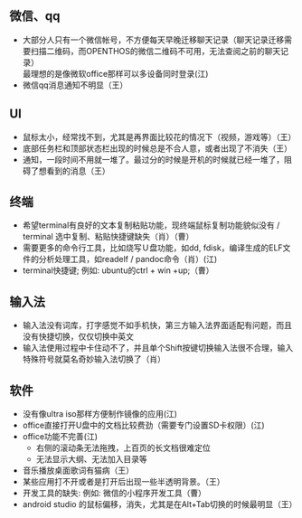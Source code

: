 ## 微信、qq
   - 大部分人只有一个微信帐号，不方便每天早晚迁移聊天记录（聊天记录迁移需要扫描二维码，而OPENTHOS的微信二维码不可用，无法查阅之前的聊天记录）  
   最理想的是像微软office那样可以多设备同时登录(江)
   - 微信qq消息通知不明显（王）

## UI
   - 鼠标太小，经常找不到，尤其是再界面比较花的情况下（视频，游戏等）（王）
   - 底部任务栏和顶部状态栏出现的时候总是不合人意，或者出现了不消失（王）
   - 通知，一段时间不用就一堆了。最过分的时候是开机的时候就已经一堆了，阻碍了想看到的消息（王）

## 终端
   - 希望terminal有良好的文本复制粘贴功能，现终端鼠标复制功能貌似没有 / terminal 选中复制、粘贴快捷键缺失（肖）（曹）
   - 需要更多的命令行工具，比如烧写Ｕ盘功能，如dd, fdisk，编译生成的ELF文件的分析处理工具，如readelf / pandoc命令（肖）(江)
   - terminal快捷键; 例如: ubuntu的ctrl + win +up;（曹）

## 输入法
   - 输入法没有词库，打字感觉不如手机快，第三方输入法界面适配有问题，而且没有快捷切换，仅仅切换中英文
   - 输入法使用过程中卡住动不了，并且单个Shift按键切换输入法很不合理，输入特殊符号就莫名奇妙输入法切换了（肖）

## 软件
   - 没有像ultra iso那样方便制作镜像的应用(江)
   - office直接打开U盘中的文档比较费劲（需要专门设置SD卡权限）(江)
   - office功能不完善(江)
      - 右侧的滚动条无法拖拽，上百页的长文档很难定位
      - 无法显示大纲、无法加入目录等
   - 音乐播放桌面歌词有猫病（王）
   - 某些应用打不开或者是打开后出现一些半透明背景。（王）
   - 开发工具的缺失: 例如: 微信的小程序开发工具（曹）
   - android studio 的鼠标偏移，消失，尤其是在Alt+Tab切换的时候最明显（王）
